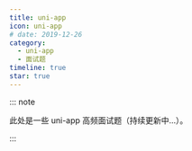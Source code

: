 ```yaml
---
title: uni-app
icon: uni-app
# date: 2019-12-26
category:
  - uni-app
  - 面试题
timeline: true
star: true
---
```


::: note

此处是一些 uni-app 高频面试题（持续更新中...）。

:::

<!-- more -->
